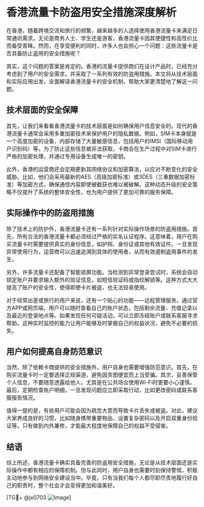 # 香港流量卡防盗用安全措施深度解析

在香港，随着跨境交流和旅行的频繁，越来越多的人选择使用香港流量卡来满足日常通讯需求。无论是商务人士、学生还是游客，香港流量卡因其便捷性和高性价比而备受青睐。然而，在享受便利的同时，许多人也会担心一个问题：这些流量卡是否具备防止盗用的安全措施呢？

其实，这个问题的答案是肯定的。香港的流量卡提供商们在设计产品时，已经充分考虑到了用户的安全需求，并采取了一系列有效的防盗用措施。本文将从技术层面和实际应用出发，全面解读香港流量卡的安全机制，帮助大家更清楚地了解这一问题。

## 技术层面的安全保障

首先，让我们来看看香港流量卡的技术层面是如何确保用户信息安全的。现代的香港流量卡通常会采用多重加密技术来保护用户的隐私数据。例如，SIM卡本身就是一个高度加密的设备，内部存储了大量敏感信息，包括用户的IMSI（国际移动用户识别码）等。为了防止这些信息被非法获取，卡商会在生产过程中对SIM卡进行严格的加密处理，并通过专用设备生成唯一的密钥。

此外，香港的运营商还会定期更新其网络协议和加密算法，以应对不断变化的安全威胁。比如，他们会采用最新的AES（高级加密标准）或3DES（三重数据加密标准）等加密方式，确保通信内容即使被截获也难以被破解。这种动态升级的安全策略不仅提升了系统的整体安全性，也为用户提供了更加可靠的服务保障。

## 实际操作中的防盗用措施

除了技术上的防护外，香港流量卡还有一系列针对实际操作场景的防盗用措施。首先，所有合法的香港流量卡都必须经过严格的实名认证程序。这意味着，用户在购买流量卡时需要提供真实的身份信息，如护照、身份证或其他有效证件。一旦发现异常使用行为，运营商可以迅速追溯到具体的使用者，从而有效遏制盗用事件的发生。

另外，许多流量卡还配备了智能锁屏功能。当检测到异常登录尝试时，系统会自动锁定账户并要求输入额外的验证信息，如短信验证码或指纹解锁等。这种方式大大提高了账户的安全性，使得即使卡片被盗，也无法轻易使用。

对于经常出差或旅行的用户来说，还有一个贴心的功能——远程管理服务。通过官方APP或网页端，用户可以随时查看自己的账户状态，包括剩余流量、充值记录以及最近的登录地点等。如果发现任何可疑活动，可以立即冻结账户或联系客服寻求帮助。这种实时监控的能力让用户能够及时掌握自己的权益状况，避免不必要的损失。

## 用户如何提高自身防范意识

当然，除了依赖卡商提供的安全措施外，用户自身也需要增强防范意识。首先，在购买流量卡时一定要选择正规渠道，避免因贪图便宜而上当受骗。其次，妥善保管个人信息，不要随意透露给他人，尤其是在公共场合使用Wi-Fi时更要小心谨慎。最后，定期检查账户明细，一旦发现问题应立即采取行动，比如更改密码或联系客服报告情况。

值得一提的是，有些用户可能会因为疏忽大意而导致卡片丢失或被盗。对此，建议大家养成良好的习惯，比如随身携带重要物品、设置复杂密码以及开启双重身份验证等。只有做到内外兼修，才能最大程度地保障自己的权益不受侵害。

## 结语

综上所述，香港流量卡确实具备完善的防盗用安全措施，无论是从技术层面还是实际操作中都有相应的保障机制。但与此同时，用户自身也需要时刻保持警惕，积极主动地参与到网络安全建设当中。毕竟，只有当我们每个人都尽职尽责地履行好自己的职责时，整个社会才会变得更加和谐美好。

[TG💪+ @jx0703 ![Image](https://github.com/user-attachments/assets/dbca1d08-cadb-493c-b0ec-ad6f7a83f270)]